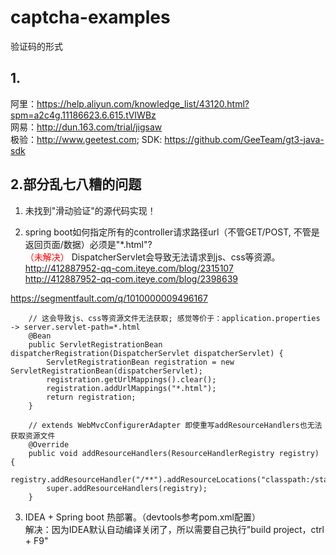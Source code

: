 # captcha-examples
验证码的形式

## 1. 
阿里：https://help.aliyun.com/knowledge_list/43120.html?spm=a2c4g.11186623.6.615.tVIWBz  
网易：http://dun.163.com/trial/jigsaw  
极验：http://www.geetest.com;  SDK: https://github.com/GeeTeam/gt3-java-sdk  

## 2.部分乱七八糟的问题
1) 未找到"滑动验证"的源代码实现！  

2) spring boot如何指定所有的controller请求路径url（不管GET/POST, 不管是返回页面/数据）必须是"*.html"?  
<font color="red">（未解决）</font> DispatcherServlet会导致无法请求到js、css等资源。  
http://412887952-qq-com.iteye.com/blog/2315107  
http://412887952-qq-com.iteye.com/blog/2398639

https://segmentfault.com/q/1010000009496167  

```
    // 这会导致js、css等资源文件无法获取; 感觉等价于：application.properties -> server.servlet-path=*.html
    @Bean
    public ServletRegistrationBean dispatcherRegistration(DispatcherServlet dispatcherServlet) {
        ServletRegistrationBean registration = new ServletRegistrationBean(dispatcherServlet);
        registration.getUrlMappings().clear();
        registration.addUrlMappings("*.html");
        return registration;
    }
    
    // extends WebMvcConfigurerAdapter 即使重写addResourceHandlers也无法获取资源文件
    @Override
    public void addResourceHandlers(ResourceHandlerRegistry registry) {
        registry.addResourceHandler("/**").addResourceLocations("classpath:/static/");
        super.addResourceHandlers(registry);
    }
```

3) IDEA + Spring boot 热部署。（devtools参考pom.xml配置）  
解决：因为IDEA默认自动编译关闭了，所以需要自己执行"build project，ctrl + F9"  
